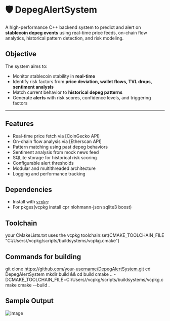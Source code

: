 # 🛡️ DepegAlertSystem

A high-performance C++ backend system to predict and alert on **stablecoin depeg events** using real-time price feeds, on-chain flow analytics, historical pattern detection, and risk modeling.

## Objective

The system aims to:
- Monitor stablecoin stability in **real-time**
- Identify risk factors from **price deviation, wallet flows, TVL drops, sentiment analysis**
- Match current behavior to **historical depeg patterns**
- Generate **alerts** with risk scores, confidence levels, and triggering factors

---


##  Features
- Real-time price fetch via [CoinGecko API]  
- On-chain flow analysis via [Etherscan API]  
- Pattern matching using past depeg behaviors  
- Sentiment analysis from mock news feed  
- SQLite storage for historical risk scoring  
- Configurable alert thresholds  
- Modular and multithreaded architecture  
- Logging and performance tracking  

## Dependencies
- Install with [`vcpkg`](https://github.com/microsoft/vcpkg):
- For pkges(vcpkg install cpr nlohmann-json sqlite3 boost)

## Toolchain 
 your CMakeLists.txt uses the vcpkg toolchain:set(CMAKE_TOOLCHAIN_FILE "C:/Users/<your-user>/vcpkg/scripts/buildsystems/vcpkg.cmake")


## Commands for building
git clone https://github.com/your-username/DepegAlertSystem.git
cd DepegAlertSystem
mkdir build && cd build
cmake .. -DCMAKE_TOOLCHAIN_FILE=C:/Users/<your-user>/vcpkg/scripts/buildsystems/vcpkg.cmake
cmake --build .

## Sample Output
![image](https://github.com/user-attachments/assets/05636008-6045-44a1-bbc9-b7e49cd72712)

